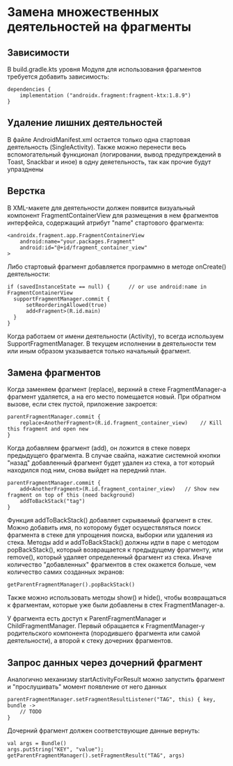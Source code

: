 # Замена множественных деятельностей на фрагменты

## Зависимости
В build.gradle.kts уровня Модуля для использования фрагментов требуется добавить зависимость:
```
dependencies {
    implementation ("androidx.fragment:fragment-ktx:1.8.9")
}
```

## Удаление лишних деятельностей
В файле AndroidManifest.xml остается только одна стартовая деятельность (SingleActivity). Также можно перенести весь вспомогательный функционал (логировании, вывод предупреждений в Toast, Snackbar и иное) в одну деяетельность, так как прочие будут упразднены

## Верстка
В XML-макете для деятельности должен появится визуальный компонент FragmentContainerView для размещения в нем фрагментов интерфейса, содержащий атрибут "name" стартового фрагмента:  

```
<androidx.fragment.app.FragmentContainerView
    android:name="your.packages.Fragment"
    android:id="@+id/fragment_container_view"
>
```

Либо стартовый фрагмент добавляется программно в методе onCreate() деятельности:
```
if (savedInstanceState == null) {      // or use android:name in FragmentContainerView
  supportFragmentManager.commit {
      setReorderingAllowed(true)
      add<Fragment>(R.id.main)
  }
}
```

Когда работаем от имени деятельности (Activity), то всегда используем SupportFragmentManager. В текущем исполнении в деятельности тем или иным образом указывается только начальный фрагмент.

## Замена фрагментов
Когда заменяем фрагмент (replace), верхний в стеке FragmentManager-а фрагмент удаляется, а на его место помещается новый. При обратном вызове, если стек пустой, приложение закроется:
```
parentFragmentManager.commit {
    replace<AnotherFragment>(R.id.fragment_container_view)    // Kill this fragment and open new
}
```

Когда добавляем фрагмент (add), он ложится в стеке поверх предыдущего фрагмента. В случае свайпа, нажатие системной кнопки "назад" добавленный фрагмент будет удален из стека, а тот который находился под ним, снова выйдет на передний план. 
```
parentFragmentManager.commit {
    add<AnotherFragment>(R.id.fragment_container_view)   // Show new fragment on top of this (need background)
    addToBackStack("tag")
}
```

Функция addToBackStack() добавляет скрываемый фрагмент в стек. Можно добавить имя, по которому будет осуществляться поиск фрагмента в стеке для упрощения поиска, выборки или удаления из стека. Методы add и addToBackStack() должны идти в паре с методом popBackStack(), который возвращается к предыдущему фрагменту, или remove(), который удаляет определенный фрагмент из стека. Иначе количество "добавленных" фрагментов в стек окажется больше, чем количество самих созданных экранов:  
```
getParentFragmentManager().popBackStack()
```

Также можно использовать методы show() и hide(), чтобы возвращаться к фрагментам, которые уже были добавлены в стек FragmentManager-а.

У фрагмента есть доступ к ParentFragmentManager и ChildFragmentManager. Первый обращается к FragmentManager-у родительского компонента (породившего фрагмента или самой деятельности), а второй к стеку дочерних фрагментов.

## Запрос данных через дочерний фрагмент
Аналогично механизму startActivityForResult можно запустить фрагмент и "прослушивать" момент появление от него данных
```
parentFragmentManager.setFragmentResultListener("TAG", this) { key, bundle ->
    // TODO 
}
```

Дочерний фрагмент должен соответствующие данные вернуть:
```
val args = Bundle()
args.putString("KEY", "value");
getParentFragmentManager().setFragmentResult("TAG", args)
```
